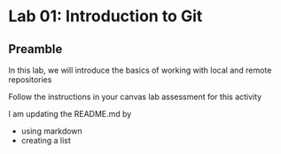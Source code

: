 # Lab 01: Introduction to Git

## Preamble

In this lab, we will introduce the basics of working with local and remote repositories

Follow the instructions in your canvas lab assessment for this activity

I am updating the README.md by
- using markdown 
- creating a list 
